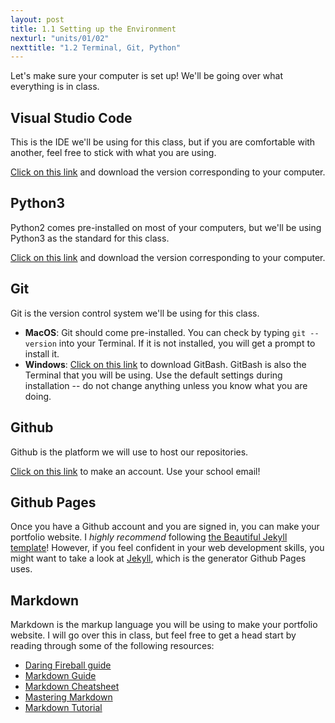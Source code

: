 ```yaml
---
layout: post
title: 1.1 Setting up the Environment
nexturl: "units/01/02"
nexttitle: "1.2 Terminal, Git, Python"
---
```

Let's make sure your computer is set up! We'll be going over what everything is in class.

## Visual Studio Code
This is the IDE we'll be using for this class, but if you are comfortable with another, feel free to stick with what you are using.

[Click on this link](https://code.visualstudio.com/) and download the version corresponding to your computer.

## Python3
Python2 comes pre-installed on most of your computers, but we'll be using Python3 as the standard for this class.

[Click on this link](https://www.python.org/downloads/) and download the version corresponding to your computer.

## Git
Git is the version control system we'll be using for this class.

  - **MacOS**: Git should come pre-installed. You can check by typing `git --version` into your Terminal. If it is not installed, you will get a prompt to install it.
  - **Windows**: [Click on this link]() to download GitBash. GitBash is also the Terminal that you will be using. Use the default settings during installation -- do not change anything unless you know what you are doing.

## Github
Github is the platform we will use to host our repositories.

[Click on this link](https://github.com/) to make an account. Use your school email!

## Github Pages
Once you have a Github account and you are signed in, you can make your portfolio website. I _highly recommend_ following [the Beautiful Jekyll template](https://github.com/daattali/beautiful-jekyll#build-your-website-in-3-steps)! However, if you feel confident in your web development skills, you might want to take a look at [Jekyll](https://jekyllrb.com/), which is the generator Github Pages uses.

## Markdown
Markdown is the markup language you will be using to make your portfolio website. I will go over this in class, but feel free to get a head start by reading through some of the following resources:

  - [Daring Fireball guide](https://daringfireball.net/projects/markdown/syntax)
  - [Markdown Guide](https://www.markdownguide.org/)
  - [Markdown Cheatsheet](https://github.com/adam-p/markdown-here/wiki/Markdown-Cheatsheet)
  - [Mastering Markdown](https://guides.github.com/features/mastering-markdown/)
  - [Markdown Tutorial](https://commonmark.org/help/)